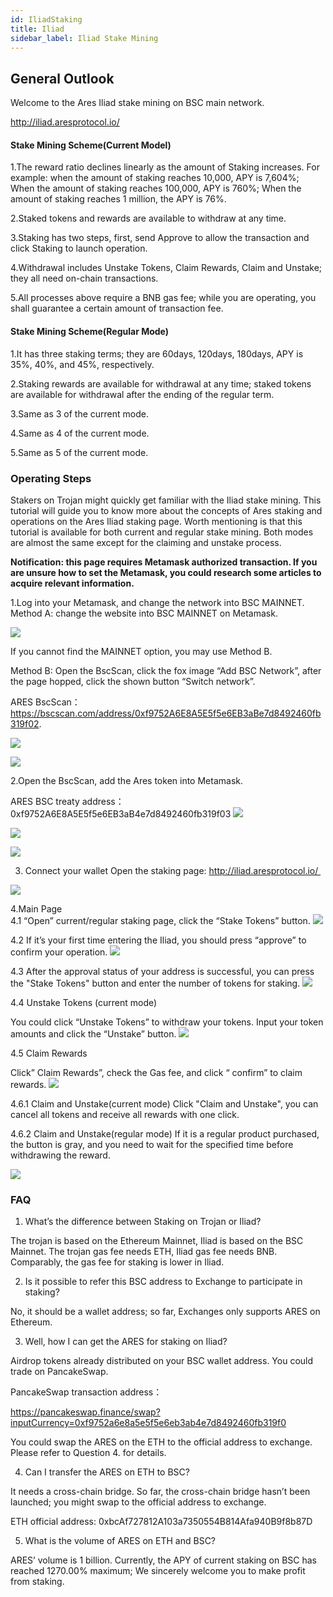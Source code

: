 ```yaml
---
id: IliadStaking
title: Iliad
sidebar_label: Iliad Stake Mining
---
```


## General Outlook

Welcome to the Ares Iliad stake mining on BSC main network. 

http://iliad.aresprotocol.io/

#### Stake Mining Scheme(Current Model)

1.The reward ratio declines linearly as the amount of Staking increases. For example: when the amount of staking reaches 10,000, APY is 7,604%; When the amount of staking reaches 100,000, APY is 760%; When the amount of staking reaches 1 million, the APY is 76%.

2.Staked tokens and rewards are available to withdraw at any time.

3.Staking has two steps, first, send Approve to allow the transaction and click Staking to launch operation.

4.Withdrawal includes Unstake Tokens, Claim Rewards, Claim and Unstake; they all need on-chain transactions.

5.All processes above require a BNB gas fee; while you are operating, you shall guarantee a certain amount of transaction fee.

#### Stake Mining Scheme(Regular Mode)
1.It has three staking terms; they are 60days, 120days, 180days, APY is 35%, 40%, and 45%, respectively.

2.Staking rewards are available for withdrawal at any time; staked tokens are available for withdrawal after the ending of the regular term.

3.Same as 3 of the current mode.

4.Same as 4 of the current mode.

5.Same as 5 of the current mode.



### Operating Steps

Stakers on Trojan might quickly get familiar with the Iliad stake mining. This tutorial will guide you to know more about the concepts of Ares staking and operations on the Ares Iliad staking page. Worth mentioning is that this tutorial is available for both current and regular stake mining. Both modes are almost the same except for the claiming and unstake process.

**Notification: this page requires Metamask authorized transaction. If you are unsure how to set the Metamask, you could research some articles to acquire relevant information.**

1.Log into your Metamask, and change the network into BSC MAINNET.  
Method A: change the website into BSC MAINNET on Metamask.

![](assets/build/242.png)

If you cannot find the MAINNET option, you may use Method B.

Method B: Open the BscScan, click the fox image “Add BSC Network”, after the page hopped, click the shown button “Switch network”.

ARES BscScan：https://bscscan.com/address/0xf9752A6E8A5E5f5e6EB3aBe7d8492460fb319f02. 

![](assets/build/243.png)

![](assets/build/244.png)

2.Open the BscScan, add the Ares token into Metamask.

ARES BSC treaty address：0xf9752A6E8A5E5f5e6EB3aB4e7d8492460fb319f03
![](assets/build/245.png)

![](assets/build/246.png)

![](assets/build/247.png)

3. Connect your wallet
Open the staking page:
http://iliad.aresprotocol.io/ 

![](assets/build/248.png)


4.Main Page  
4.1 “Open” current/regular staking page, click the “Stake Tokens” button.
![](assets/build/249.png)

4.2 If it’s your first time entering the Iliad, you should press “approve” to confirm your operation.
![](assets/build/250.png)

4.3 After the approval status of your address is successful, you can press the "Stake Tokens" button and enter the number of tokens for staking.
![](assets/build/251.png)

4.4 Unstake Tokens (current mode)

You could click “Unstake Tokens” to withdraw your tokens. Input your token amounts and click the “Unstake” button.
![](assets/build/252.png)

4.5 Claim Rewards

Click” Claim Rewards”, check the Gas fee, and click “ confirm” to claim rewards.
![](assets/build/253.png)

4.6.1 Claim and Unstake(current mode) Click "Claim and Unstake", you can cancel all tokens and receive all rewards with one click.

4.6.2 Claim and Unstake(regular mode) If it is a regular product purchased, the button is gray, and you need to wait for the specified time before withdrawing the reward.

![](assets/build/254.png)


### FAQ
1. What’s the difference between Staking on Trojan or Iliad?

The trojan is based on the Ethereum Mainnet, Iliad is based on the BSC Mainnet.
The trojan gas fee needs ETH, Iliad gas fee needs BNB.
Comparably, the gas fee for staking is lower in Iliad.

2. Is it possible to refer this BSC address to Exchange to participate in staking?

No, it should be a wallet address; so far, Exchanges only supports ARES on Ethereum.

3. Well, how I can get the ARES for staking on Iliad?

Airdrop tokens already distributed on your BSC wallet address.
You could trade on PancakeSwap.

PancakeSwap transaction address：

https://pancakeswap.finance/swap?inputCurrency=0xf9752a6e8a5e5f5e6eb3ab4e7d8492460fb319f0

You could swap the ARES on the ETH to the official address to exchange. Please refer to Question 4. for details.

4. Can I transfer the ARES on ETH to BSC?

It needs a cross-chain bridge. So far, the cross-chain bridge hasn’t been launched; you might swap to the official address to exchange.

ETH official address: 0xbcAf727812A103a7350554B814Afa940B9f8b87D

5. What is the volume of ARES on ETH and BSC?

ARES’ volume is 1 billion.
Currently, the APY of current staking on BSC has reached 1270.00% maximum; We sincerely welcome you to make profit from staking.
